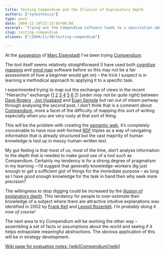 ```yaml
---
title: Testing Compendium and the Illusion of Explanatory Depth
authors: ["synesthesia"]
type: post
date: 2004-11-29T23:13:05+00:00
excerpt: 'Trying out the Compendium software leads to a speculation about how little most of us  normally dig into a given area of knowledge...'
slug: testing-compendium 
aliases: ["/2004/11/30/testing-compendium"]

---
```

At the [suggestion][1] of [Marc Eisenstadt][2] I&#8217;ve been trying [Compendium][3].

The tool itself seems relatively straightforward (I have used both [cognitive mapping][4] and [mind map][5] software before so this may not be a fair assessment of how a beginner would get on) &#8211; the trick I suspect is in learning a methodical approach to applying it to a specific task.

I experimented trying to map out the exchange of views in the recent &#8220;Hierarchy&#8221; exchange ([1][6] [2][7] [3][8] [4][9] [5][10] [6][11] [7][12]) [_order may not be quite right_] between [Dave Rogers][13] , [Jon Husband][14] and [Euan Semple][15] but ran out of steam partway through analysing the second post. I don&#8217;t think that is a comment about [Compendium][3], more a facet of the difficulty of mapping this sort of writing especially when you are very rusty at that sort of thing.

This will be the problem with creating the [semantic web][16], it&#8217;s completely conceivable to have nice well-formed [RDF][17] triples as a way of navigating information that is already structured but the vast majority of human knowledge is tied up in messy human-written text. 

My gut feeling is that most of us, most of the time, don&#8217;t analyse information to the depth that is needed to make good use of a tool such as Compendium. Certainly my tendency is for a strong degree of pragmatism in my learning &#8211; I&#8217;d suggest that generally knowledge-workers dig just enough to get a sufficient gist of things for the immediate purpose &#8211; as long as I have _good enough_ knowledge for the task in hand then why seek more precision? 

The willingness to stop digging could be increased by the [illusion of explanatory depth][18]. This tendency for people to over-estimate their knowledge of a subject where there are attractive intuitive explanations was identified in 2002 by [Frank Keil][19] and [Leonid Rozenblit][20]. _I&#8217;m probably doing it now of course!_

The next area to try Compendium will be working the other way &#8211; assembling a set of facts or assumptions about the world and seeing if it helps extrapolate meaningful abstractions. The obvious application of this will be in strategy development.

<ins datetime="2004-11-1T17:15:23-0:00">Wiki page for evaluation notes: [wiki]Compendium[/wiki]</ins>

 [1]: https://www.synesthesia.co.uk/blog/archives/2004/10/05/projections-of-knowledge/#comment-411
 [2]: https://kmi.open.ac.uk/people/marc/index.php
 [3]: https://www.compendiuminstitute.org/
 [4]: https://www.banxia.com/demain.html
 [5]: https://www.mindjet.com/uk/
 [6]: https://homepage.mac.com/dave_rogers/GHD11-04.html#note_1831
 [7]: https://homepage.mac.com/dave_rogers/GHD11-04.html#note_1835
 [8]: https://blog.wirearchy.com/blog/_archives/2004/11/27/192256.html
 [9]: https://theobvious.typepad.com/blog/2004/11/a_violent_agree.html
 [10]: https://homepage.mac.com/dave_rogers/GHD11-04.html#note_1836
 [11]: https://blog.wirearchy.com/blog/_archives/2004/11/28/192516.html
 [12]: https://theobvious.typepad.com/blog/2004/11/i_really_should.html
 [13]: https://homepage.mac.com/dave_rogers/
 [14]: https://blog.wirearchy.com/blog
 [15]: https://theobvious.typepad.com/blog/
 [16]: https://www.w3.org/2001/sw/
 [17]: https://en.wikipedia.org/wiki/Resource_Description_Framework
 [18]: https://scholar.google.com/scholar?hl=en&lr=&q=cache:-k74PcAo-zIJ:www.psy.cmu.edu/~siegler/RozKeil02.pdf+author:Keil,+FC
 [19]: https://www.yale.edu/psychology/FacInfo/Keil.html
 [20]: https://www.informatik.uni-trier.de/~ley/db/indices/a-tree/r/Rozenblit:Leonid.html
